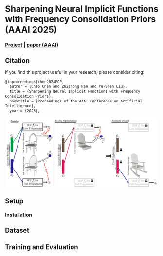 # Sharpening Neural Implicit Functions with Frequency Consolidation Priors (AAAI 2025)

### [Project](https://arxiv.org/pdf/2412.19720) | [paper (AAAI)](https://arxiv.org/pdf/2412.19720) 

## Citation

If you find this project useful in your research, please consider citing:

```
@inproceedings{chen2024FCP,
  author = {Chao Chen and Zhizhong Han and Yu-Shen Liu},
  title = {Sharpening Neural Implicit Functions with Frequency Consolidation Priors},
  booktitle = {Proceedings of the AAAI Conference on Artificial Intelligence},
  year = {2025},

```

![image-20230505154223044](figure/overview.png)

## Setup

### Installation

## Dataset

## Training and Evaluation

